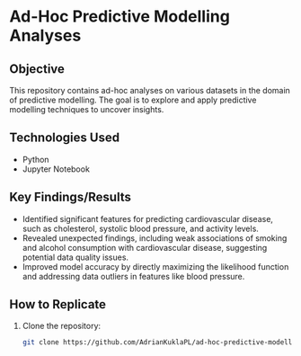 # Ad-Hoc Predictive Modelling Analyses

## Objective
This repository contains ad-hoc analyses on various datasets in the domain of predictive modelling. The goal is to explore and apply predictive modelling techniques to uncover insights.

## Technologies Used
- Python
- Jupyter Notebook

## Key Findings/Results
- Identified significant features for predicting cardiovascular disease, such as cholesterol, systolic blood pressure, and activity levels.
- Revealed unexpected findings, including weak associations of smoking and alcohol consumption with cardiovascular disease, suggesting potential data quality issues.
- Improved model accuracy by directly maximizing the likelihood function and addressing data outliers in features like blood pressure.

## How to Replicate
1. Clone the repository:
   ```bash
   git clone https://github.com/AdrianKuklaPL/ad-hoc-predictive-modelling.git
